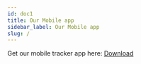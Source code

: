 ```yaml
---
id: doc1
title: Our Mobile app
sidebar_label: Our Mobile app
slug: /
---
```


Get our mobile tracker app here: [Download](/mobile/app-debug.apk)
